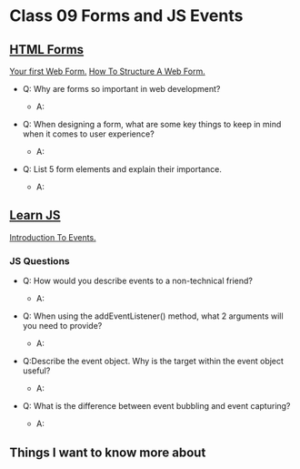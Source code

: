 # Class 09 Forms and JS Events

## [HTML Forms](https://developer.mozilla.org/en-US/docs/Learn/Forms)

[Your first Web Form.](https://developer.mozilla.org/en-US/docs/Learn/Forms/Your_first_form)
[How To Structure A Web Form.](https://developer.mozilla.org/en-US/docs/Learn/Forms/How_to_structure_a_web_form)


- Q: Why are forms so important in web development?

  - A:

- Q: When designing a form, what are some key things to keep in mind when it comes to user experience?

  - A:

- Q: List 5 form elements and explain their importance.

  - A: 

## [Learn JS](https://developer.mozilla.org/en-US/docs/Learn/JavaScript)

[Introduction To Events.](https://developer.mozilla.org/en-US/docs/Learn/JavaScript/Building_blocks/Events)

### JS Questions

- Q: How would you describe events to a non-technical friend?

  - A:

- Q: When using the addEventListener() method, what 2 arguments will you need to provide?

  - A:

- Q:Describe the event object. Why is the target within the event object useful?

  - A:


- Q: What is the difference between event bubbling and event capturing?

  - A:

## Things I want to know more about